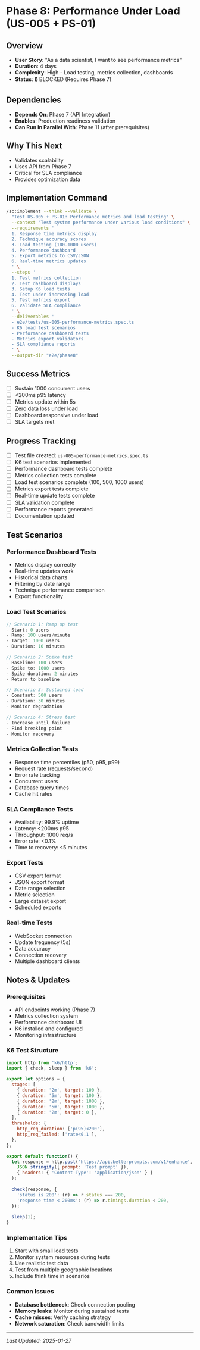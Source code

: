 # Phase 8: Performance Under Load (US-005 + PS-01)

## Overview
- **User Story**: "As a data scientist, I want to see performance metrics"
- **Duration**: 4 days
- **Complexity**: High - Load testing, metrics collection, dashboards
- **Status**: 🔒 BLOCKED (Requires Phase 7)

## Dependencies
- **Depends On**: Phase 7 (API Integration)
- **Enables**: Production readiness validation
- **Can Run In Parallel With**: Phase 11 (after prerequisites)

## Why This Next
- Validates scalability
- Uses API from Phase 7
- Critical for SLA compliance
- Provides optimization data

## Implementation Command
```bash
/sc:implement --think --validate \
  "Test US-005 + PS-01: Performance metrics and load testing" \
  --context "Test system performance under various load conditions" \
  --requirements '
  1. Response time metrics display
  2. Technique accuracy scores
  3. Load testing (100-1000 users)
  4. Performance dashboard
  5. Export metrics to CSV/JSON
  6. Real-time metrics updates
  ' \
  --steps '
  1. Test metrics collection
  2. Test dashboard displays
  3. Setup K6 load tests
  4. Test under increasing load
  5. Test metrics export
  6. Validate SLA compliance
  ' \
  --deliverables '
  - e2e/tests/us-005-performance-metrics.spec.ts
  - K6 load test scenarios
  - Performance dashboard tests
  - Metrics export validators
  - SLA compliance reports
  ' \
  --output-dir "e2e/phase8"
```

## Success Metrics
- [ ] Sustain 1000 concurrent users
- [ ] <200ms p95 latency
- [ ] Metrics update within 5s
- [ ] Zero data loss under load
- [ ] Dashboard responsive under load
- [ ] SLA targets met

## Progress Tracking
- [ ] Test file created: `us-005-performance-metrics.spec.ts`
- [ ] K6 test scenarios implemented
- [ ] Performance dashboard tests complete
- [ ] Metrics collection tests complete
- [ ] Load test scenarios complete (100, 500, 1000 users)
- [ ] Metrics export tests complete
- [ ] Real-time update tests complete
- [ ] SLA validation complete
- [ ] Performance reports generated
- [ ] Documentation updated

## Test Scenarios

### Performance Dashboard Tests
- Metrics display correctly
- Real-time updates work
- Historical data charts
- Filtering by date range
- Technique performance comparison
- Export functionality

### Load Test Scenarios
```javascript
// Scenario 1: Ramp up test
- Start: 0 users
- Ramp: 100 users/minute
- Target: 1000 users
- Duration: 10 minutes

// Scenario 2: Spike test  
- Baseline: 100 users
- Spike to: 1000 users
- Spike duration: 2 minutes
- Return to baseline

// Scenario 3: Sustained load
- Constant: 500 users
- Duration: 30 minutes
- Monitor degradation

// Scenario 4: Stress test
- Increase until failure
- Find breaking point
- Monitor recovery
```

### Metrics Collection Tests
- Response time percentiles (p50, p95, p99)
- Request rate (requests/second)
- Error rate tracking
- Concurrent users
- Database query times
- Cache hit rates

### SLA Compliance Tests
- Availability: 99.9% uptime
- Latency: <200ms p95
- Throughput: 1000 req/s
- Error rate: <0.1%
- Time to recovery: <5 minutes

### Export Tests
- CSV export format
- JSON export format
- Date range selection
- Metric selection
- Large dataset export
- Scheduled exports

### Real-time Tests
- WebSocket connection
- Update frequency (5s)
- Data accuracy
- Connection recovery
- Multiple dashboard clients

## Notes & Updates

### Prerequisites
- API endpoints working (Phase 7)
- Metrics collection system
- Performance dashboard UI
- K6 installed and configured
- Monitoring infrastructure

### K6 Test Structure
```javascript
import http from 'k6/http';
import { check, sleep } from 'k6';

export let options = {
  stages: [
    { duration: '2m', target: 100 },
    { duration: '5m', target: 100 },
    { duration: '2m', target: 1000 },
    { duration: '5m', target: 1000 },
    { duration: '2m', target: 0 },
  ],
  thresholds: {
    http_req_duration: ['p(95)<200'],
    http_req_failed: ['rate<0.1'],
  },
};

export default function() {
  let response = http.post('https://api.betterprompts.com/v1/enhance', 
    JSON.stringify({ prompt: 'Test prompt' }),
    { headers: { 'Content-Type': 'application/json' } }
  );
  
  check(response, {
    'status is 200': (r) => r.status === 200,
    'response time < 200ms': (r) => r.timings.duration < 200,
  });
  
  sleep(1);
}
```

### Implementation Tips
1. Start with small load tests
2. Monitor system resources during tests
3. Use realistic test data
4. Test from multiple geographic locations
5. Include think time in scenarios

### Common Issues
- **Database bottleneck**: Check connection pooling
- **Memory leaks**: Monitor during sustained tests
- **Cache misses**: Verify caching strategy
- **Network saturation**: Check bandwidth limits

---

*Last Updated: 2025-01-27*